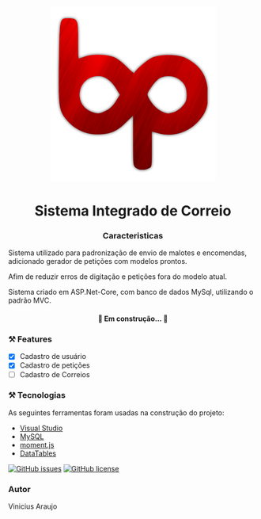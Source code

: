 <p align="center">
<img  src="https://github.com/vabarboza/SicWEB/blob/master/wwwroot/img/toponew.png"/>
</p>

<h1 align="center">Sistema Integrado de Correio</h1>


<h3 align="center">Caracteristicas</h3>
<p>Sistema utilizado para padronização de envio de malotes e encomendas, adicionado gerador de petições com modelos prontos.</p>
<p>Afim de reduzir erros de digitação e petições fora do modelo atual.</p>
<p>Sistema criado em ASP.Net-Core, com banco de dados MySql, utilizando o padrão MVC.</p>

<h4 align="center"> 
	🚧  Em construção...  🚧
</h4>

### ⚒️ Features
- [x] Cadastro de usuário
- [x] Cadastro de petições
- [ ] Cadastro de Correios

### ⚒️ Tecnologias

As seguintes ferramentas foram usadas na construção do projeto:

- [Visual Studio](https://visualstudio.microsoft.com/pt-br/vs/community/)
- [MySQL](https://www.mysql.com)
- [moment.js](https://momentjs.com)
- [DataTables](https://datatables.net)

<a href="https://github.com/vabarboza/SicWEB/issues"><img alt="GitHub issues" src="https://img.shields.io/github/issues/vabarboza/SicWEB"></a>
<a href="https://github.com/vabarboza/SicWEB/blob/master/LICENSE"><img alt="GitHub license" src="https://img.shields.io/github/license/vabarboza/SicWEB"></a>



### Autor
Vinicius Araujo

